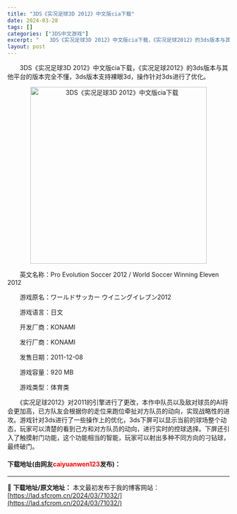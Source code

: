 ```yaml
---
title: "3DS《实况足球3D 2012》中文版cia下载"
date: 2024-03-28
tags: []
categories: ["3DS中文游戏"]
excerpt: "　　3DS《实况足球3D 2012》中文版cia下载，《实况足球2012》的3ds版本与其他平台的版本完全不懂，3ds版本支持裸眼3d，操作针对3ds进行了优化。 　　英文名称：Pro Evolution Soccer 2012 / World Soccer Winning Eleven 2012 &hellip;"
layout: post
---
```


 <p>　　3DS《实况足球3D 2012》中文版cia下载，《实况足球2012》的3ds版本与其他平台的版本完全不懂，3ds版本支持裸眼3d，操作针对3ds进行了优化。</p> <p align="center"><img align="" border="0" src="https://lad.sfcrom.cn/wp-content/uploads/2024/03/20240328_6605487ce99bb.jpg" width="400" alt="3DS《实况足球3D 2012》中文版cia下载" /></p> <p>　　英文名称：Pro Evolution Soccer 2012 / World Soccer Winning Eleven 2012</p> <p>　　游戏原名：ワールドサッカー ウイニングイレブン2012</p> <p>　　游戏语言：日文</p> <p>　　开发厂商：KONAMI</p> <p>　　发行厂商：KONAMI</p> <p>　　发售日期：2011-12-08</p> <p>　　游戏容量：920 MB</p> <p>　　游戏类型：体育类</p> <p>　　《实况足球2012》对2011的引擎进行了更改，本作中队员以及敌对球员的AI将会更加高，已方队友会根据你的走位来跑位牵扯对方队员的动向，实现战略性的进攻。游戏针对3ds进行了一些操作上的优化，3ds下屏可以显示当前的球场整个动态，玩家可以清楚的看到己方和对方队员的动向，进行实时的控球选择。下屏还引入了触摸射门功能，这个功能相当的智能，玩家可以射出多种不同方向的刁钻球，最终破门。</p> <p><h4>下载地址(由网友<font color="red">caiyuanwen123</font>发布)：</h4></p> 

---
📖 **下载地址/原文地址：** 本文最初发布于我的博客网站：[https://lad.sfcrom.cn/2024/03/71032/](https://lad.sfcrom.cn/2024/03/71032/)
